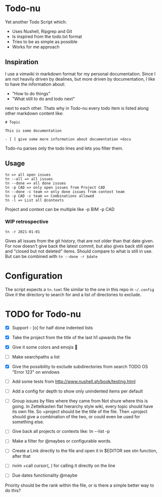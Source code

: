 # Todo-nu

Yet another Todo Script which:

- Uses Nushell, Ripgrep and Git
- Is inspired from the todo.txt format
- Tries to be as simple as possible
- Works for me approach

## Inspiration

I use a vimwiki in markdown format for my personal documentation.
Since I am not heavily driven by dealines, but more driven by documentation,
I like to have the information about:

- "How to do things"
- "What still to do and todo next"

next to each other.
Thats why in Todo-nu every todo item is listed along other markdown content like:

```
# Topic

This is some documentation

- [ ] give some more information about documentation +docu

```
Todo-nu parses only the todo lines and lets you filter them.

## Usage

```
tn => all open issues
tn --all => all issues
tn --done => all done issues
tn -p CAD => only open issues from Project CAD
tn --done -c team => only done issues from context team
tn -p CAD -c team => Combinations allowed
tn -l => List all @contexts
```
Project and context can be multiple like -p BIM -p CAD

### WIP retrospective

```
tn -r 2021-01-01
```
Gives all issues from the git history,
that are not older than that date given.
For now doesn't give back the latest commit,
but also gives back still open and "closed but not deleted" items.
Should compare to what is still in use.
But can be combined with `tn --done -r $date`

# Configuration

The script expects a `tn.toml` file similar to the one in this repo in `~/.config`
Give it the directory to search for and a list of directories to exclude.

# TODO for Todo-nu

- [x] Support - [o] for half done indented lists
- [x] Take the project from the title of the last h1 upwards the file

- [x] Give it some colors and emojis 🤡  
- [ ] Make searchpaths a list
- [x] Give the possibility to exclude subdirectories from search TODO OS "Error 123" on windows
- [ ] Add some tests from http://www.nushell.sh/book/testing.html 
- [ ] Add a config for depth to show only unindented items per default
- [ ] Group issues by files where they came from
      Not shure where this is going. In Zettelkasten flat hierarchy style wiki,
      every topic should have its own file. So +project should be the title of 
      the file. Then +project should give a combination of the two,
      or could even be used for something else.

- [ ] Give back all projects or contexts like: tn --list -p
- [ ] Make a filter for @maybes or configurable words.
- [ ] Create a Link directly to the file and open it in $EDITOR
      see otn function, after that
- [ ] nvim +call cursor(<LINE>, <COLUMN>) for calling it directly on the line
- [ ] Due dates functionality @maybe

Priority should be the rank within the file,
or is there a simple better way to do this?
